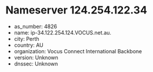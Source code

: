 # Nameserver 124.254.122.34

* as_number: 4826
* name: ip-34.122.254.124.VOCUS.net.au.
* city: Perth
* country: AU
* organization: Vocus Connect International Backbone
* version: Unknown
* dnssec: Unknown
